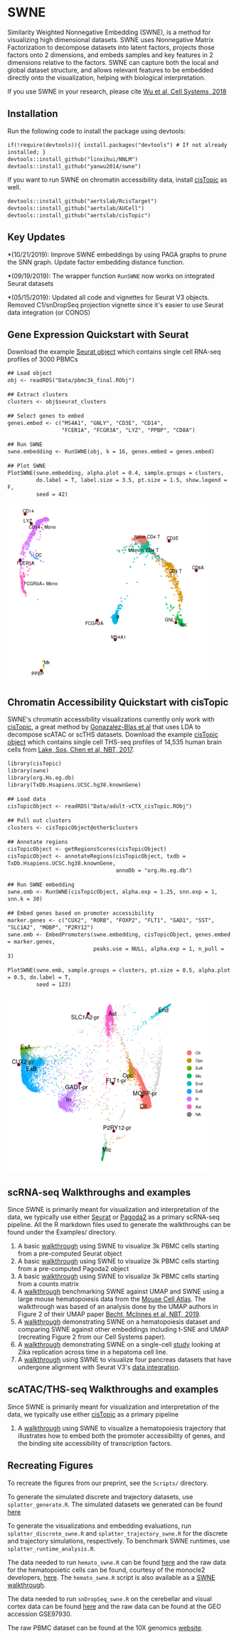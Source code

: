 # SWNE
Similarity Weighted Nonnegative Embedding (SWNE), is a method for visualizing high dimensional datasets.
SWNE uses Nonnegative Matrix Factorization to decompose datasets into latent factors, projects
those factors onto 2 dimensions, and embeds samples and key features in 2 dimensions relative to the
factors. SWNE can capture both the local and global dataset structure, and allows
relevant features to be embedded directly onto the visualization, helping with biological interpretation.

If you use SWNE in your research, please cite [Wu et al, Cell Systems, 2018](https://doi.org/10.1016/j.cels.2018.10.015)

## Installation
Run the following code to install the package using devtools:

```
if(!require(devtools)){ install.packages("devtools") # If not already installed; }
devtools::install_github("linxihui/NNLM")
devtools::install_github("yanwu2014/swne")
```

If you want to run SWNE on chromatin accessibility data, install [cisTopic](github.com/aertslab/cisTopic) as well.

```
devtools::install_github("aertslab/RcisTarget")
devtools::install_github("aertslab/AUCell")
devtools::install_github("aertslab/cisTopic")
```


## Key Updates
*(10/21/2019): Improve SWNE embeddings by using PAGA graphs to prune the SNN graph. Update factor embedding distance function.

*(09/19/2019): The wrapper function `RunSWNE` now works on integrated Seurat datasets

*(05/15/2019): Updated all code and vignettes for Seurat V3 objects. Removed C1/snDropSeq projection vignette since it's easier to use Seurat data integration (or CONOS)


## Gene Expression Quickstart with Seurat
Download the example [Seurat object](https://bit.ly/2W3pT7k) which contains single cell RNA-seq profiles of 3000 PBMCs

```
## Load object
obj <- readRDS("Data/pbmc3k_final.RObj")

## Extract clusters
clusters <- obj$seurat_clusters

## Select genes to embed
genes.embed <- c("MS4A1", "GNLY", "CD3E", "CD14",
                 "FCER1A", "FCGR3A", "LYZ", "PPBP", "CD8A")

## Run SWNE
swne.embedding <- RunSWNE(obj, k = 16, genes.embed = genes.embed)

## Plot SWNE
PlotSWNE(swne.embedding, alpha.plot = 0.4, sample.groups = clusters,
         do.label = T, label.size = 3.5, pt.size = 1.5, show.legend = F,
         seed = 42)
```

![](Examples/seurat_quickstart_swne.png?raw=True "SWNE plot of 3k PBMCs")


## Chromatin Accessibility Quickstart with cisTopic
SWNE's chromatin accessibility visualizations currently only work with [cisTopic]((https://github.com/aertslab/cisTopic)), a great method by [Gonazalez-Blas et al](https://www.nature.com/articles/s41592-019-0367-1) that uses LDA to decompose scATAC or scTHS datasets. Download the example [cisTopic object](https://bit.ly/2HnClXK) which contains single cell THS-seq profiles of 14,535 human brain cells from [Lake, Sos, Chen et al, NBT, 2017](https://www.nature.com/articles/nbt.4038).


```
library(cisTopic)
library(swne)
library(org.Hs.eg.db)
library(TxDb.Hsapiens.UCSC.hg38.knownGene)

## Load data
cisTopicObject <- readRDS("Data/adult-vCTX_cisTopic.RObj")

## Pull out clusters
clusters <- cisTopicObject@other$clusters

## Annotate regions
cisTopicObject <- getRegionsScores(cisTopicObject)
cisTopicObject <- annotateRegions(cisTopicObject, txdb = TxDb.Hsapiens.UCSC.hg38.knownGene,
                                  annoDb = "org.Hs.eg.db")

## Run SWNE embedding
swne.emb <- RunSWNE(cisTopicObject, alpha.exp = 1.25, snn.exp = 1, snn.k = 30)

## Embed genes based on promoter accessibility
marker.genes <- c("CUX2", "RORB", "FOXP2", "FLT1", "GAD1", "SST", "SLC1A2", "MOBP", "P2RY12")
swne.emb <- EmbedPromoters(swne.embedding, cisTopicObject, genes.embed = marker.genes,
                           peaks.use = NULL, alpha.exp = 1, n_pull = 3)

PlotSWNE(swne.emb, sample.groups = clusters, pt.size = 0.5, alpha.plot = 0.5, do.label = T,
         seed = 123)
```

![](Examples/cisTopic_quickstart_swne.png?raw=True "SWNE plot of chromatin accessibility for 15k brain cells")


## scRNA-seq Walkthroughs and examples
Since SWNE is primarily meant for visualization and interpretation of the data, we typically use either [Seurat](http://satijalab.org/seurat/) or [Pagoda2](https://github.com/hms-dbmi/pagoda2) as a primary scRNA-seq pipeline. All the R markdown files used to generate the walkthroughs can be found under the Examples/ directory.

1. A basic [walkthrough](https://yanwu2014.github.io/swne/Examples/pbmc3k_swne_seurat.html) using SWNE to visualize 3k PBMC cells starting from a pre-computed Seurat object
2. A basic [walkthrough](https://yanwu2014.github.io/swne/Examples/pbmc3k_swne_pagoda2.html) using SWNE to visualize 3k PBMC cells starting from a pre-computed Pagoda2 object
3. A basic [walkthrough](https://yanwu2014.github.io/swne/Examples/pbmc3k_swne_matrix.html) using SWNE to visualize 3k PBMC cells starting from a counts matrix
4. A [walkthrough](https://yanwu2014.github.io/swne/Examples/Han_hemato_swne.html) benchmarking SWNE against UMAP and SWNE using a large mouse hematopoiesis data from the [Mouse Cell Atlas](http://bis.zju.edu.cn/MCA/). The walkthrough was based of an analysis done by the UMAP authors in Figure 2 of their UMAP paper [Becht, McInnes et al, NBT, 2019](https://www.nature.com/articles/nbt.4314).
5. A [walkthrough](https://yanwu2014.github.io/swne/Examples/hemato_swne.html) demonstrating SWNE on a hematopoiesis dataset and comparing SWNE against other embeddings including t-SNE and UMAP (recreating Figure 2 from our Cell Systems paper).
6. A [walkthrough](https://yanwu2014.github.io/swne/Examples/zika_swne.html) demonstrating SWNE on a single-cell [study](https://elifesciences.org/articles/32942) looking at Zika replication across time in a hepatoma cell line.
7. A [walkthrough](https://yanwu2014.github.io/swne/Examples/multiple_pancreas_alignment_swne.html) using SWNE to visualize four pancreas datasets that have undergone alignment with Seurat V3's [data integration](https://doi.org/10.1016/j.cell.2019.05.031).


## scATAC/THS-seq Walkthroughs and examples
Since SWNE is primarily meant for visualization and interpretation of the data, we typically use either [cisTopic](http://satijalab.org/seurat/) as a primary pipeline

1. A [walkthrough](https://yanwu2014.github.io/swne/Examples/scATAC_hemato_swne.html) using SWNE to visualize a hematopoiesis trajectory that illustrates how to embed both the promoter accessibility of genes, and the binding site accessibility of transcription factors.


## Recreating Figures
To recreate the figures from our preprint, see the `Scripts/` directory. 

To generate the simulated discrete and trajectory datasets, use `splatter_generate.R`. The simulated datasets we generated can be found [here](https://bit.ly/2JQDDNc)

To generate the visualizations and embedding evaluations, run `splatter_discrete_swne.R` and `splatter_trajectory_swne.R` for the discrete and trajectory simulations, respectively. To benchmark SWNE runtimes, use `splatter_runtime_analysis.R`.

The data needed to run `hemato_swne.R` can be found [here](https://bit.ly/2MFiByO) and the raw data for the hematopoietic cells can be found, courtesy of the monocle2 developers, [here](http://www.gs.washington.edu/~xqiu/proj2/RGE_analysis_data.tar.gz). The `hemato_swne.R` script is also available as a [SWNE walkthrough](https://yanwu2014.github.io/swne/Examples/hemato_swne.html).

The data needed to run `snDropSeq_swne.R` on the cerebellar and visual cortex data can be found [here](https://bit.ly/2I6R5XL) and the raw data can be found at the GEO accession GSE97930.

The raw PBMC dataset can be found at the 10X genomics [website](https://support.10xgenomics.com/single-cell-gene-expression/datasets/1.1.0/pbmc3k).
